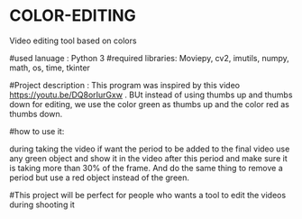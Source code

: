 # COLOR-EDITING
Video editing tool based on colors

#used lanuage : Python 3
#required libraries: Moviepy, cv2, imutils, numpy, math, os, time, tkinter

#Project description : 
This program was inspired by this video https://youtu.be/DQ8orIurGxw . BUt instead of using thumbs up and thumbs down for editing, we use the color green as thumbs up and the color red as thumbs down.

#how to use it:

during taking the video if want the period to be added to the final video use any green object and show it in the video after this period and make sure it is taking more than 30% of the frame. And do the same thing to remove a period but use a red object instead of the green. 
  
  
#This project will be perfect for people who wants a tool to edit the videos during shooting it


